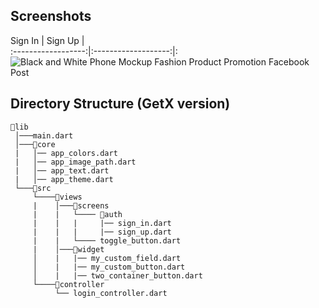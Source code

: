 ## Screenshots 

   Sign In          |       Sign Up       |  
:------------------:|:-------------------:|:
![Black and White Phone Mockup Fashion Product Promotion Facebook Post](https://github.com/user-attachments/assets/3c19b427-0582-4884-91a9-619872073f01)


## Directory Structure (GetX version)
```
📂lib
 │───main.dart  
 │───📂core  
 |   │── app_colors.dart
 |   │── app_image_path.dart
 |   │── app_text.dart
 |   │── app_theme.dart
 └───📂src
     └────📂views
     |    │───📂screens
     |    |   └──── 📂auth
     |    |   |     |── sign_in.dart
     |    |   |     |── sign_up.dart
     |    |   └──── toggle_button.dart
     |    │───📂widget
     │    |   |── my_custom_field.dart
     │    |   |── my_custom_button.dart
     │    |   |── two_container_button.dart
     └────📂controller
          └── login_controller.dart


